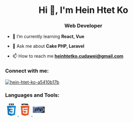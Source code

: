 <h1 align="center">Hi 👋, I'm Hein Htet Ko</h1>
<h3 align="center">Web Developer</h3>

- 🌱 I’m currently learning **React, Vue**

- 💬 Ask me about **Cake PHP, Laravel**

- 📫 How to reach me **heinhtetko.cudawei@gmail.com**

<h3 align="left">Connect with me:</h3>
<p align="left">
<a href="https://linkedin.com/in/hein-htet-ko-a5410b17b" target="blank"><img align="center" src="https://raw.githubusercontent.com/rahuldkjain/github-profile-readme-generator/master/src/images/icons/Social/linked-in-alt.svg" alt="hein-htet-ko-a5410b17b" height="30" width="40" /></a>
</p>

<h3 align="left">Languages and Tools:</h3>
<p align="left"> <a href="https://www.w3schools.com/css/" target="_blank" rel="noreferrer"> <img src="https://raw.githubusercontent.com/devicons/devicon/master/icons/css3/css3-original-wordmark.svg" alt="css3" width="40" height="40"/> </a> <a href="https://www.w3.org/html/" target="_blank" rel="noreferrer"> <img src="https://raw.githubusercontent.com/devicons/devicon/master/icons/html5/html5-original-wordmark.svg" alt="html5" width="40" height="40"/> </a> <a href="https://www.php.net" target="_blank" rel="noreferrer"> <img src="https://raw.githubusercontent.com/devicons/devicon/master/icons/php/php-original.svg" alt="php" width="40" height="40"/> </a> </p>
